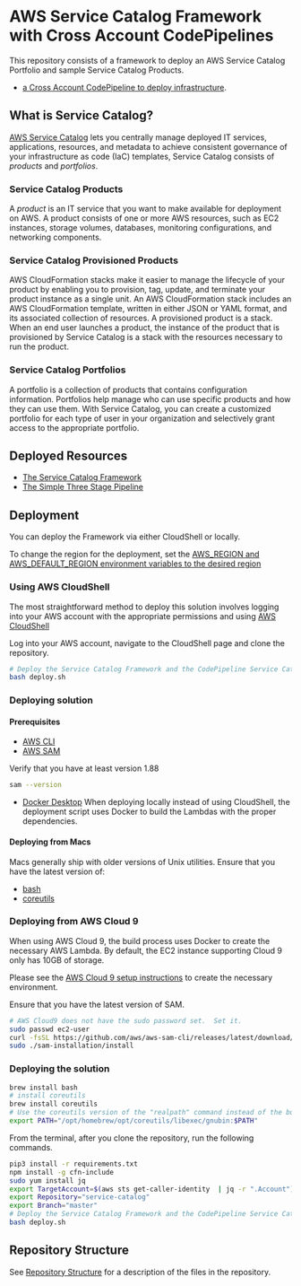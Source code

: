 # AWS Service Catalog Framework with Cross Account CodePipelines

This repository consists of a framework to deploy an AWS Service Catalog Portfolio and sample Service Catalog Products.

- [ a Cross Account CodePipeline to deploy infrastructure](three-stage-cross-account-pipeline-sc-product/README.md).


## What is Service Catalog?

[AWS Service Catalog](https://docs.aws.amazon.com/servicecatalog/latest/adminguide/introduction.html) lets you centrally manage deployed IT services, applications, resources, and metadata to achieve consistent governance of your infrastructure as code (IaC) templates, Service Catalog consists of *products* and *portfolios*.

### Service Catalog Products

A *product* is an IT service that you want to make available for deployment on AWS. A product consists of one or more AWS resources, such as EC2 instances, storage volumes, databases, monitoring configurations, and networking components.

### Service Catalog Provisioned Products

AWS CloudFormation stacks make it easier to manage the lifecycle of your product by enabling you to provision, tag, update, and terminate your product instance as a single unit. An AWS CloudFormation stack includes an AWS CloudFormation template, written in either JSON or YAML format, and its associated collection of resources. A provisioned product is a stack. When an end user launches a product, the instance of the product that is provisioned by Service Catalog is a stack with the resources necessary to run the product.

### Service Catalog Portfolios

A portfolio is a collection of products that contains configuration information. Portfolios help manage who can use specific products and how they can use them. With Service Catalog, you can create a customized portfolio for each type of user in your organization and selectively grant access to the appropriate portfolio.


## Deployed Resources

- [The Service Catalog Framework](./FRAMEWORK_DEPLOYMENT.md)
- [The Simple Three Stage Pipeline](./CODEPIPELINE_PRODUCT.md)

## Deployment

You can deploy the Framework via either CloudShell or locally.

To change the region for the deployment, set the [AWS_REGION and AWS_DEFAULT_REGION environment variables  to the desired region](https://docs.aws.amazon.com/cli/latest/userguide/cli-configure-envvars.html)

### Using AWS CloudShell

The most straightforward method to deploy this solution involves logging into your AWS account with the appropriate permissions and using [AWS CloudShell](https://aws.amazon.com/cloudshell/)

Log into your AWS account, navigate to the CloudShell page and clone the repository.

```bash
# Deploy the Service Catalog Framework and the CodePipeline Service Catalog Product
bash deploy.sh
```

### Deploying solution

#### Prerequisites

- [AWS CLI](https://aws.amazon.com/cli/)
- [AWS SAM](https://docs.aws.amazon.com/serverless-application-model/latest/developerguide/prerequisites.html) 

Verify that you have at least version 1.88

```bash
sam --version 
```

- [Docker Desktop](https://www.docker.com/products/docker-desktop/) When deploying locally instead of using CloudShell, the deployment script uses Docker to build the Lambdas with the proper dependencies.


#### Deploying from Macs

Macs generally ship with older versions of Unix utilities.  Ensure that you have the latest version of:

- [bash](https://formulae.brew.sh/formula/bash)
- [coreutils](https://formulae.brew.sh/formula/coreutils)


### Deploying from AWS Cloud 9

When using AWS Cloud 9, the build process uses Docker to create the necessary AWS Lambda. 
By default, the EC2 instance supporting Cloud 9 only has 10GB of storage.

Please see the [AWS Cloud 9 setup instructions](./CLOUD9_SETUP.md) to create the necessary environment.


Ensure that you have the latest version of SAM.

```bash
# AWS Cloud9 does not have the sudo password set.  Set it.
sudo passwd ec2-user
curl -fsSL https://github.com/aws/aws-sam-cli/releases/latest/download/aws-sam-cli-linux-x86_64.zip --output aws-sam-cli-linux-x86_64.zip
sudo ./sam-installation/install

```


### Deploying the solution

```bash
brew install bash
# install coreutils
brew install coreutils
# Use the coreutils version of the "realpath" command instead of the built in version
export PATH="/opt/homebrew/opt/coreutils/libexec/gnubin:$PATH"
```

From the terminal, after you clone the repository, run the following commands.

```bash
pip3 install -r requirements.txt
npm install -g cfn-include
sudo yum install jq
export TargetAccount=$(aws sts get-caller-identity  | jq -r ".Account")
export Repository="service-catalog"
export Branch="master"
# Deploy the Service Catalog Framework and the CodePipeline Service Catalog Product
bash deploy.sh
```

## Repository Structure

See [Repository Structure](./REPOSITORY_STRUCTURE.md) for a description of the files in the repository.

